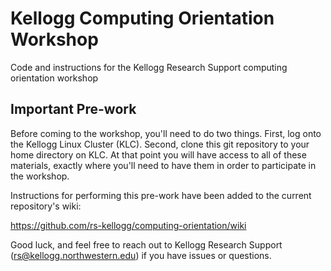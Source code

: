 # Kellogg Computing Orientation Workshop
Code and instructions for the Kellogg Research Support computing orientation workshop

## Important Pre-work
Before coming to the workshop, you'll need to do two things. First, log onto the Kellogg Linux Cluster (KLC). Second, clone this git repository to your home directory on KLC. At that point you will have access to all of these materials, exactly where you'll need to have them in order to participate in the workshop.

Instructions for performing this pre-work have been added to the current repository's wiki:

https://github.com/rs-kellogg/computing-orientation/wiki

Good luck, and feel free to reach out to Kellogg Research Support (rs@kellogg.northwestern.edu) if you have issues or questions.
